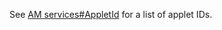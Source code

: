 See [AM
services\#AppletId](AM%20services#AppletId.md##AppletId "wikilink") for
a list of applet IDs.
